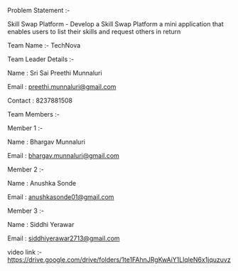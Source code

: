 Problem Statement :-   

Skill Swap Platform - Develop a Skill Swap Platform a mini application that enables users to list their skills and request others in return 

Team Name :- TechNova

Team Leader Details :-

Name : Sri Sai Preethi Munnaluri

Email : preethi.munnaluri@gmail.com

Contact : 8237881508

Team Members :-

Member 1 :-

Name : Bhargav Munnaluri

Email : bhargav.munnaluri@gmail.com

Member 2 :-

Name : Anushka Sonde

Email : anushkasonde01@gmail.com 

Member 3 :-

Name : Siddhi Yerawar

Email : siddhiyerawar2713@gmail.com


video link :-
https://drive.google.com/drive/folders/1te1FAhnJRgKwAiY1LlqleN6x1jquzuvz
